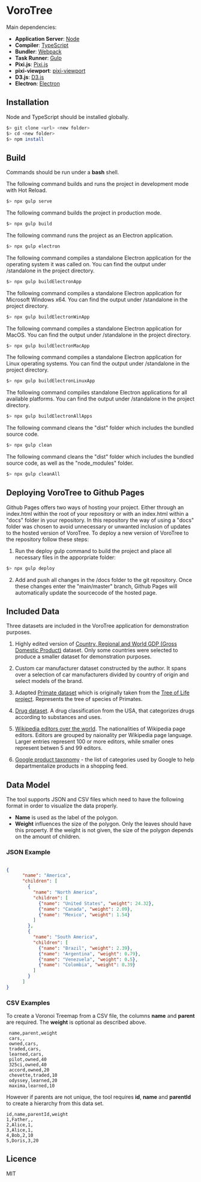 # VoroTree #

Main dependencies:

* **Application Server**: [Node](https://nodejs.org/en/)
* **Compiler**: [TypeScript](https://github.com/Microsoft/TypeScript)
* **Bundler**: [Webpack](https://github.com/webpack/webpack)
* **Task Runner**: [Gulp](https://gulpjs.com/)
* **Pixi.js**: [Pixi.js](http://www.pixijs.com/)
* **pixi-viewport**: [pixi-viewport](https://github.com/davidfig/pixi-viewport)
* **D3.js**: [D3.js](https://d3js.org/)
* **Electron**: [Electron](https://www.electronjs.org/)

## Installation ##

Node and TypeScript should be installed globally.

  ```bash
  $> git clone <url> <new folder>
  $> cd <new folder>
  $> npm install
  ```

## Build ##

Commands should be run under a **bash** shell.

The following command builds and runs the project in development mode with Hot Reload.

  ```bash
  $> npx gulp serve
  ```

The following command builds the project in production mode.

  ```bash
  $> npx gulp build
  ```

The following command runs the project as an Electron application.

  ```bash
  $> npx gulp electron
  ```

The following command compiles a standalone Electron application for the operating system it was called on.
You can find the output under /standalone in the project directory.

  ```bash
  $> npx gulp buildElectronApp
  ```

The following command compiles a standalone Electron application for Microsoft Windows x64.
You can find the output under /standalone in the project directory.

  ```bash
  $> npx gulp buildElectronWinApp
  ```

The following command compiles a standalone Electron application for MacOS.
You can find the output under /standalone in the project directory.

  ```bash
  $> npx gulp buildElectronMacApp
  ```

The following command compiles a standalone Electron application for Linux operating systems.
You can find the output under /standalone in the project directory.

  ```bash
  $> npx gulp buildElectronLinuxApp
  ```

The following command compiles standalone Electron applications for all available platforms.
You can find the output under /standalone in the project directory.

  ```bash
  $> npx gulp buildElectronAllApps
  ```

The following command cleans the "dist" folder which includes the bundled source code.

  ```bash
  $> npx gulp clean
  ```

The following command cleans the "dist" folder which includes the bundled source code,
as well as the "node_modules" folder.

  ```bash
  $> npx gulp cleanAll
  ```

## Deploying VoroTree to Github Pages ##

Github Pages offers two ways of hosting your project. Either through an index.html within the root of your
repository or with an index.html within a "docs" folder in your repository. In this repository the way of
using a "docs" folder was chosen to avoid unnecessary or unwanted inclusion of updates to the hosted version
of VoroTree. To deploy a new version of VoroTree to the repository follow these steps:

1. Run the deploy gulp command to build the project and place all necessary files in the apporpriate folder:

  ```bash
  $> npx gulp deploy
  ```

2. Add and push all changes in the /docs folder to the git repository. Once these changes enter the "main/master" branch, Github Pages
will automatically update the sourcecode of the hosted page.

## Included Data ##

Three datasets are included in the VoroTree application for demonstration purposes.

1. Highly edited version of [Country, Regional and World GDP (Gross Domestic Product)](https://datahub.io/core/gdp) dataset. 
Only some countries were selected to produce a smaller dataset for demonstration purposes.

2. Custom car manufacturer dataset constructed by the author. It spans over a selection of car manufacturers divided by
country of origin and select models of the brand.

3. Adapted [Primate dataset](https://github.com/glouwa/d3-hypertree-examples/blob/master/demo/primates.d3.json) which is originally taken from the [Tree of Life project](http://tolweb.org/tree/). Represents the tree of species of Primates.

4. [Drug dataset](https://www.genome.jp/kegg-bin/get_htext?htext=br08302.keg). A drug classification from the USA, that categorizes drugs according to substances and uses.  

5. [Wikipedia editors over the world](https://dumps.wikimedia.org/other/geoeditors/). The nationalities of Wikipedia page editors. Editors are grouped by naionality per Wikipedia page language. Larger entries represent 100 or more editors, while smaller ones represent betwen 5 and 99 editors.

6. [Google product taxonomy](https://www.google.com/basepages/producttype/taxonomy.en-US.txt) - the list of categories used
by Google to help departmentalize products in a shopping feed.

## Data Model ##

The tool supports JSON and CSV files which need to have the following format in order to visualize the data properly.

* **Name** is used as the label of the polygon.
* **Weight** influences the size of the polygon. Only the leaves should have this property. If the weight is not given, the size of the polygon depends on the amount of children.

### JSON Example ###

```json

{
      "name": "America",
      "children": [
        {
          "name": "North America",
          "children": [
            {"name": "United States", "weight": 24.32},
            {"name": "Canada", "weight": 2.09},
            {"name": "Mexico", "weight": 1.54}
          ]
        },
        {
          "name": "South America",
          "children": [
            {"name": "Brazil", "weight": 2.39},
            {"name": "Argentina", "weight": 0.79},
            {"name": "Venezuela", "weight": 0.5},
            {"name": "Colombia", "weight": 0.39}
          ]
        }
      ]
}


```

### CSV Examples ###

To create a Voronoi Treemap from a CSV file, the columns **name** and **parent** are required. The **weight** is optional as described above.

```csv
 name,parent,weight
 cars,,
 owned,cars,
 traded,cars,
 learned,cars,
 pilot,owned,40
 325ci,owned,40
 accord,owned,20
 chevette,traded,10
 odyssey,learned,20
 maxima,learned,10
```

However if parents are not unique, the tool requires **id**, **name** and **parentId** to create a hierarchy from this data set.

```csv
id,name,parentId,weight
1,Father,,
2,Alice,1,
3,Alice,1,
4,Bob,2,10
5,Doris,3,20
```

## Licence ##

MIT
